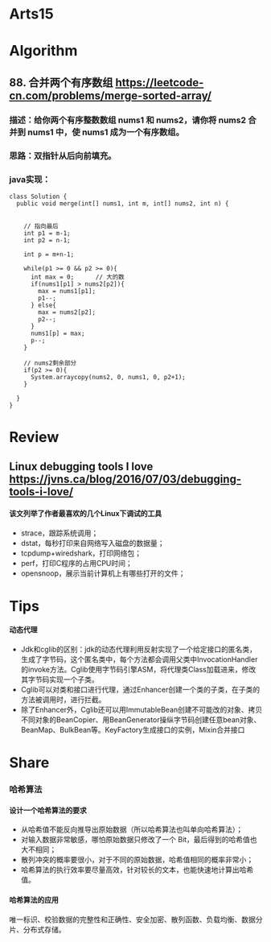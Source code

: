 Arts15
===

# Algorithm
## 88. 合并两个有序数组  <https://leetcode-cn.com/problems/merge-sorted-array/>
### 描述：给你两个有序整数数组 nums1 和 nums2，请你将 nums2 合并到 nums1 中，使 nums1 成为一个有序数组。
### 思路：双指针从后向前填充。
### java实现：
	class Solution {
      public void merge(int[] nums1, int m, int[] nums2, int n) {


        // 指向最后
        int p1 = m-1;
        int p2 = n-1;

        int p = m+n-1;

        while(p1 >= 0 && p2 >= 0){
          int max = 0;		// 大的数
          if(nums1[p1] > nums2[p2]){
            max = nums1[p1];
            p1--;
          } else{
            max = nums2[p2];
            p2--;
          }
          nums1[p] = max;
          p--;
        }

        // nums2剩余部分
        if(p2 >= 0){
          System.arraycopy(nums2, 0, nums1, 0, p2+1);
        }

      }
  	}
	
# Review
## Linux debugging tools I love <https://jvns.ca/blog/2016/07/03/debugging-tools-i-love/>  
#### 该文列举了作者最喜欢的几个Linux下调试的工具
 - strace，跟踪系统调用；
 - dstat，每秒打印来自网络写入磁盘的数据量；
 - tcpdump+wiredshark，打印网络包；
 - perf，打印C程序的占用CPU时间；
 - opensnoop，展示当前计算机上有哪些打开的文件；


# Tips
#### 动态代理
 - Jdk和cglib的区别：jdk的动态代理利用反射实现了一个给定接口的匿名类，生成了字节码，这个匿名类中，每个方法都会调用父类中InvocationHandler的invoke方法。Cglib使用字节码引擎ASM，将代理类Class加载进来，修改其字节码实现一个子类。
 - Cglib可以对类和接口进行代理，通过Enhancer创建一个类的子类，在子类的方法被调用时，进行拦截。
 - 除了Enhancer外，Cglib还可以用ImmutableBean创建不可能改的对象、拷贝不同对象的BeanCopier、用BeanGenerator操纵字节码创建任意bean对象、BeanMap、BulkBean等。KeyFactory生成接口的实例，Mixin合并接口



# Share
### 哈希算法
#### 设计一个哈希算法的要求
 - 从哈希值不能反向推导出原始数据（所以哈希算法也叫单向哈希算法）；
 - 对输入数据非常敏感，哪怕原始数据只修改了一个 Bit，最后得到的哈希值也大不相同；
 - 散列冲突的概率要很小，对于不同的原始数据，哈希值相同的概率非常小；
 - 哈希算法的执行效率要尽量高效，针对较长的文本，也能快速地计算出哈希值。
#### 哈希算法的应用
唯一标识、校验数据的完整性和正确性、安全加密、散列函数、负载均衡、数据分片、分布式存储。

